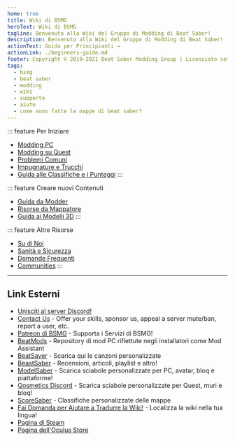 ```yaml
---
home: true
title: Wiki di BSMG
heroText: Wiki di BSMG
tagline: Benvenuto alla Wiki del Gruppo di Modding di Beat Saber!
description: Benvenuto alla Wiki del Gruppo di Modding di Beat Saber!
actionText: Guida per Principianti →
actionLink: ./beginners-guide.md
footer: Copyright © 2019-2021 Beat Saber Modding Group | Licenziato sotto CC BY-NC-SA 4.0
tags:
  - bsmg
  - beat saber
  - modding
  - wiki
  - supporto
  - aiuto
  - come sono fatte le mappe di beat saber?
---
```


<!-- markdownlint-disable MD033 -->
<div class='features'>

::: feature Per Iniziare

* [Modding PC](./pc-modding.md)
* [Modding su Quest](./quest-modding.md)
* [Problemi Comuni](./support/)
* [Impugnature e Trucchi](./grips-and-tricks.md)
* [Guida alle Classifiche e i Punteggi](./ranking-guide.md)
:::

::: feature Creare nuovi Contenuti

* [Guida da Modder](/modding/)
* [Risorse da Mappatore](/mapping/)
* [Guida ai Modelli 3D](/models/)
:::

::: feature Altre Risorse

* [Su di Noi](/about/)
* [Sanità e Sicurezza](./health-and-safety.md)
* [Domande Frequenti](/faq/)
* [Communities](/communities/)
:::

</div>
<!-- markdownlint-enable MD033 -->

---

## Link Esterni

* [Unisciti al server Discord!](https://discord.gg/beatsabermods)
* [Contact Us](https://bsmg.dev/contact) - Offer your skills, sponsor us, appeal a server mute/ban, report a user, etc.
* [Patreon di BSMG](https://www.patreon.com/beatsabermods) - Supporta i Servizi di BSMG!
* [BeatMods](https://beatmods.com) - Repository di mod PC riflettute negli installatori come Mod Assistant
* [BeatSaver](https://beatsaver.com/) - Scarica qui le canzoni personalizzate
* [BeastSaber](https://bsaber.com/) - Recensioni, articoli, playlist e altro!
* [ModelSaber](https://modelsaber.com/) - Scarica sciabole personalizzate per PC, avatar, bloq e piattaforme!
* [Qosmetics Discord](https://discord.gg/qosmetics) - Scarica sciabole personalizzate per Quest, muri e bloq!
* [ScoreSaber](https://scoresaber.com/) - Classifiche personalizzate delle mappe
* [Fai Domanda per Aiutare a Tradurre la Wiki!](https://forms.gle/e3BqA3poMjESARe76) - Localizza la wiki nella tua lingua!
* [Pagina di Steam](https://store.steampowered.com/app/620980/Beat_Saber/)
* [Pagina dell'Oculus Store](https://www.oculus.com/experiences/rift/1304877726278670/)
